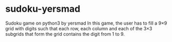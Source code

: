 # sudoku-yersmad

Sudoku game on python3 by yersmad
In this game, the user has to fill a 9×9 grid with digits such that each row, each column and each of the 3×3 subgrids that form the grid contains the digit from 1 to 9.

